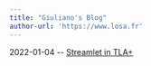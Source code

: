 ```yaml
---
title: "Giuliano's Blog"
author-url: 'https://www.losa.fr'
---
```


2022-01-04 -- [Streamlet in TLA+](streamlet-in-tla+.html)
